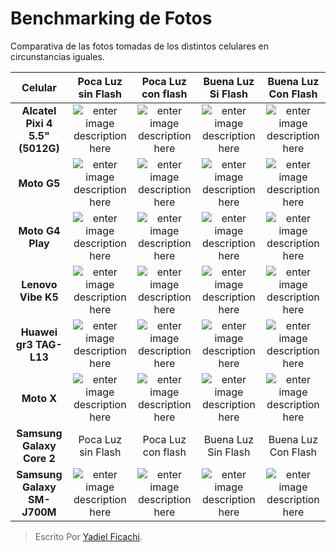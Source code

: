 # Benchmarking de Fotos
Comparativa de las fotos tomadas de los distintos celulares en circunstancias iguales.

| Celular | Poca Luz sin Flash | Poca Luz con flash | Buena Luz Si Flash | Buena Luz Con Flash |
|:--------:| :-------------:|:--------:| :-------------:|:-------------:|
| **Alcatel Pixi 4 5.5" (5012G)** | ![enter image description here](https://scontent.fpbc2-1.fna.fbcdn.net/v/t1.0-9/29243721_1557692844286675_2065481280526483456_n.jpg?oh=7061ce350d01d78e84331ea7c191d458&oe=5B401941) | ![enter image description here](https://scontent.fpbc2-1.fna.fbcdn.net/v/t1.0-9/29249241_1557693757619917_110971131611054080_n.jpg?oh=e78d22cbb2b5fd90df603066a3a7b584&oe=5B41E0D8) | ![enter image description here](https://scontent.fpbc2-1.fna.fbcdn.net/v/t1.0-9/29313529_1557693900953236_4153752464979394560_n.jpg?oh=f88df090926d3d1b8838969074af3e97&oe=5B4A5427) | ![enter image description here](https://scontent.fpbc2-1.fna.fbcdn.net/v/t1.0-9/29216730_1557693824286577_8764342485062254592_n.jpg?oh=af732cd260da428f830b3d91476c37e0&oe=5B2B84EF) |
| **Moto G5** | ![enter image description here](https://scontent.fpbc2-1.fna.fbcdn.net/v/t1.0-9/29261654_10208710027748525_2150430996292435968_n.jpg?oh=a4ab6dd8cc163cdad942e3bb170daee0&oe=5B2F2957) | ![enter image description here](https://scontent.fpbc2-1.fna.fbcdn.net/v/t1.0-9/29257545_10208710027428517_6284666326719922176_n.jpg?oh=389eb24764c6b17248fc8b04e610c38a&oe=5B3C79A3) | ![enter image description here](https://scontent.fpbc2-1.fna.fbcdn.net/v/t1.0-9/29261717_10208710020628347_4865891839753846784_n.jpg?oh=133a42e89ce8a02369d220d07817f5e7&oe=5B2D7477) | ![enter image description here](https://scontent.fpbc2-1.fna.fbcdn.net/v/t1.0-9/29313329_10208710021068358_9075762901473558528_n.jpg?oh=1dc6e7fe1f524eaf4fe56c89b0551b5e&oe=5B35F566) |
| **Moto G4 Play** | ![enter image description here](https://scontent.fpbc2-1.fna.fbcdn.net/v/t1.0-9/29244121_1557845694271390_4128419609701253120_n.jpg?oh=55a90ae8eda33a8b09b48381fb22cc8e&oe=5B3EB44C) | ![enter image description here](https://scontent.fpbc2-1.fna.fbcdn.net/v/t1.0-9/29261932_1557845620938064_859199213903282176_n.jpg?oh=88336e09c53a79a5acc1901ffdf75f68&oe=5B3C17B0) | ![enter image description here](https://scontent.fpbc2-1.fna.fbcdn.net/v/t1.0-9/29258539_1557845807604712_4774739164715286528_n.jpg?oh=b5df27486a90fb29daf21049aa199410&oe=5B414F50) | ![enter image description here](https://scontent.fpbc2-1.fna.fbcdn.net/v/t1.0-9/29262057_1557845700938056_7017583709595369472_n.jpg?oh=8bb4dead50fdf6d413c01028556395bc&oe=5B2DDA14) |
| **Lenovo Vibe K5** | ![enter image description here](https://scontent.fpbc2-1.fna.fbcdn.net/v/t1.0-9/29257973_1557858030936823_619886122956226560_n.jpg?oh=17b80453fa55947cb89c37e287a7f776&oe=5B3DB608) | ![enter image description here](https://scontent.fpbc2-1.fna.fbcdn.net/v/t1.0-9/29257780_1557858284270131_3538231682358312960_n.jpg?oh=ae13e0865acbabb89ed4c313865d5887&oe=5B2DD564) | ![enter image description here](https://scontent.fpbc2-1.fna.fbcdn.net/v/t1.0-9/29313025_1557858440936782_3766352432129376256_n.jpg?oh=80ec123b41a5873b47ad8455fff5db9b&oe=5B478B38) | ![enter image description here](https://scontent.fpbc2-1.fna.fbcdn.net/v/t1.0-9/29257698_1557858587603434_6251514650983137280_n.jpg?oh=6ded921cf9cd231b54c8861484cf1217&oe=5B348A8C) |
| **Huawei gr3 TAG-L13** | ![enter image description here](https://scontent.fpbc2-1.fna.fbcdn.net/v/t1.0-9/29257592_1557840897605203_7477822599624392704_n.jpg?oh=833d0ff2a0ae011b469aaa559c2407d9&oe=5B4A0674) | ![enter image description here](https://scontent.fpbc2-1.fna.fbcdn.net/v/t1.0-9/29340511_1557839577605335_211241141750726656_n.jpg?oh=f8d82c7607d4c21ad093174b5417093c&oe=5B01723A) | ![enter image description here](https://scontent.fpbc2-1.fna.fbcdn.net/v/t1.0-9/29258039_1557840114271948_71023546301677568_n.jpg?oh=0d1a02afb626aea5958f13a8ce7973f6&oe=5B34189A) | ![enter image description here](https://scontent.fpbc2-1.fna.fbcdn.net/v/t1.0-9/29313826_1557840790938547_3738981657818955776_n.jpg?oh=1a7e2747e63b6dda3c3e357f6fde78f2&oe=5B038EA7) |
| **Moto X** | ![enter image description here](https://scontent.fpbc2-1.fna.fbcdn.net/v/t1.0-9/29313784_1557864310936195_6733011112276525056_n.jpg?_nc_cat=0&oh=dbae550a9b04785c7071410e7104dcdf&oe=5B43A755) | ![enter image description here](https://scontent.fpbc2-1.fna.fbcdn.net/v/t1.0-9/29249378_1557863810936245_1017088877493485568_n.jpg?oh=75d783c54bc05c8aec14306222d2ee1c&oe=5B4AE490) | ![enter image description here](https://scontent.fpbc2-1.fna.fbcdn.net/v/t1.0-9/29249360_1557863847602908_112651928407638016_n.jpg?oh=d4c5fefb5e882d16a2c1107766062436&oe=5B400A7A) | ![enter image description here](https://scontent.fpbc2-1.fna.fbcdn.net/v/t1.0-9/29339556_1557863860936240_3442377757592387584_n.jpg?oh=baf0334f6c1102d730098c9004a2ddf0&oe=5B4E7141) |
| **Samsung Galaxy Core 2** | Poca Luz sin Flash | Poca Luz con flash | Buena Luz Sin Flash | Buena Luz Con Flash |
| **Samsung Galaxy SM-J700M** | ![enter image description here](https://scontent.fpbc2-1.fna.fbcdn.net/v/t1.0-9/29249680_1557851554270804_5926736641468137472_n.jpg?oh=774ffa81aa2ccc76f270e140c6dce736&oe=5B3DD6C1) | ![enter image description here](https://scontent.fpbc2-1.fna.fbcdn.net/v/t1.0-9/29249929_1557851454270814_557247031421173760_n.jpg?oh=c939a637c5bd99f9734a1365e1301b93&oe=5B434EDE) | ![enter image description here](https://scontent.fpbc2-1.fna.fbcdn.net/v/t1.0-9/29243872_1557851497604143_8150939267346989056_n.jpg?oh=3a372c1c09534825a52eaf9204a8ed20&oe=5B0161CD) | ![enter image description here](https://scontent.fpbc2-1.fna.fbcdn.net/v/t1.0-9/29258598_1557851484270811_4835400282076610560_n.jpg?oh=fffc677e2cf50b407ddafd00637b2c1a&oe=5B3D3A5A) |

> Escrito Por [Yadiel Ficachi](https://github.com/YadielFicachi/).


